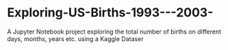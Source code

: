 # Exploring-US-Births-1993---2003-
A Jupyter Notebook project exploring the total number of births on different days, months, years etc. using a Kaggle Dataser
